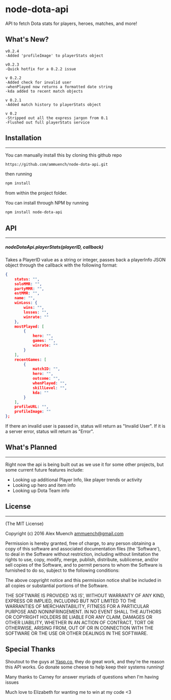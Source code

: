 # node-dota-api
API to fetch Dota stats for players, heroes, matches, and more!

## What's New? ##
    v0.2.4
    -Added 'profileImage' to playerStats object

    v0.2.3
    -Quick hotfix for a 0.2.2 issue

	v 0.2.2
	-Added check for invalid user
	-whenPlayed now returns a formatted date string
	-kda added to recent match objects

	v 0.2.1
	-Added match history to playerStats object

    v 0.2
    -Stripped out all the express jargon from 0.1
    -Flushed out full playerStats service

## Installation ##
------
You can manually install this by cloning this github repo
```bash
https://github.com/ammuench/node-dota-api.git
```
then running 
```bash
npm install
```
from within the project folder.

You can install through NPM by running
```bash
npm install node-dota-api
```

## API ##
------
##### nodeDotaApi.playerStats(*playerID*, *callback*)
Takes a PlayerID value as a string or integer, passes back a playerInfo JSON object through the callback with the following format:
```json
{
    status: "",
    soloMMR: "",
    partyMMR: "",
    estMMR: "",
    name: "",
    winLoss: {
        wins: "",
        losses: "",
        winrate: ""
    },
    mostPlayed: [
		{
            hero: "",
            games: "",
            winrate: ""
        }
    ],
    recentGames: [
		{
		    matchID: "",
		    hero: "",
		    outcome: "",
		    whenPlayed: "",
		    skillLevel: "",
		    kda: ""
		}
    ],
    profileURL: "",
    profileImage: ""
};
```

If there an invalid user is passed in, status will return as "Invalid User".  If it is a server error, status will return as "Error".


## What's Planned ##
-----
Right now the api is being built out as we use it for some other projects, but some current future features include:

* Looking up additional Player Info, like player trends or activity
* Looking up hero and item info
* Looking up Dota Team info


## License ##
-----
(The MIT License)

Copyright (c) 2016 Alex Muench <ammuench@gmail.com>

Permission is hereby granted, free of charge, to any person obtaining a copy of this software and associated documentation files (the 'Software'), to deal in the Software without restriction, including without limitation the rights to use, copy, modify, merge, publish, distribute, sublicense, and/or sell copies of the Software, and to permit persons to whom the Software is furnished to do so, subject to the following conditions:

The above copyright notice and this permission notice shall be included in all copies or substantial portions of the Software.

THE SOFTWARE IS PROVIDED 'AS IS', WITHOUT WARRANTY OF ANY KIND, EXPRESS OR IMPLIED, INCLUDING BUT NOT LIMITED TO THE WARRANTIES OF MERCHANTABILITY, FITNESS FOR A PARTICULAR PURPOSE AND NONINFRINGEMENT. IN NO EVENT SHALL THE AUTHORS OR COPYRIGHT HOLDERS BE LIABLE FOR ANY CLAIM, DAMAGES OR OTHER LIABILITY, WHETHER IN AN ACTION OF CONTRACT, TORT OR OTHERWISE, ARISING FROM, OUT OF OR IN CONNECTION WITH THE SOFTWARE OR THE USE OR OTHER DEALINGS IN THE SOFTWARE.

## Special Thanks ##

Shoutout to the guys at [Yasp.co](http://yasp.co), they do great work, and they're the reason this API works.  Go donate some cheese to help keep their systems running!

Many thanks to Carney for answer myriads of questions when I'm having issues

Much love to Elizabeth for wanting me to win at my code <3

